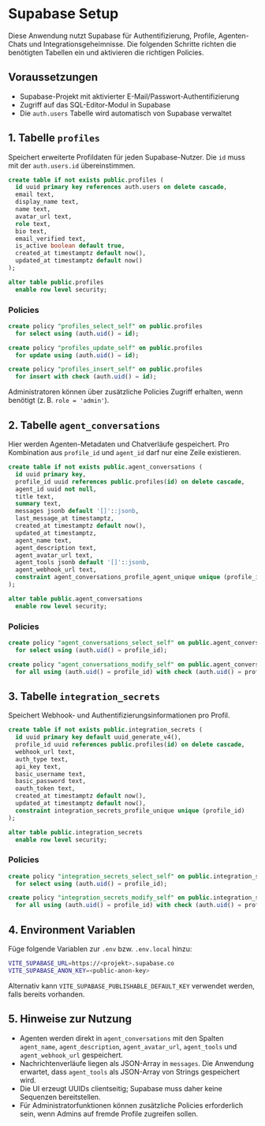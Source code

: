 # Supabase Setup

Diese Anwendung nutzt Supabase für Authentifizierung, Profile, Agenten-Chats und Integrationsgeheimnisse. Die folgenden Schritte richten die benötigten Tabellen ein und aktivieren die richtigen Policies.

## Voraussetzungen
- Supabase-Projekt mit aktivierter E-Mail/Passwort-Authentifizierung
- Zugriff auf das SQL-Editor-Modul in Supabase
- Die `auth.users` Tabelle wird automatisch von Supabase verwaltet

## 1. Tabelle `profiles`

Speichert erweiterte Profildaten für jeden Supabase-Nutzer. Die `id` muss mit der `auth.users.id` übereinstimmen.

```sql
create table if not exists public.profiles (
  id uuid primary key references auth.users on delete cascade,
  email text,
  display_name text,
  name text,
  avatar_url text,
  role text,
  bio text,
  email_verified text,
  is_active boolean default true,
  created_at timestamptz default now(),
  updated_at timestamptz default now()
);

alter table public.profiles
  enable row level security;
```

### Policies

```sql
create policy "profiles_select_self" on public.profiles
  for select using (auth.uid() = id);

create policy "profiles_update_self" on public.profiles
  for update using (auth.uid() = id);

create policy "profiles_insert_self" on public.profiles
  for insert with check (auth.uid() = id);
```

Administratoren können über zusätzliche Policies Zugriff erhalten, wenn benötigt (z. B. `role = 'admin'`).

## 2. Tabelle `agent_conversations`

Hier werden Agenten-Metadaten und Chatverläufe gespeichert. Pro Kombination aus `profile_id` und `agent_id` darf nur eine Zeile existieren.

```sql
create table if not exists public.agent_conversations (
  id uuid primary key,
  profile_id uuid references public.profiles(id) on delete cascade,
  agent_id uuid not null,
  title text,
  summary text,
  messages jsonb default '[]'::jsonb,
  last_message_at timestamptz,
  created_at timestamptz default now(),
  updated_at timestamptz,
  agent_name text,
  agent_description text,
  agent_avatar_url text,
  agent_tools jsonb default '[]'::jsonb,
  agent_webhook_url text,
  constraint agent_conversations_profile_agent_unique unique (profile_id, agent_id)
);

alter table public.agent_conversations
  enable row level security;
```

### Policies

```sql
create policy "agent_conversations_select_self" on public.agent_conversations
  for select using (auth.uid() = profile_id);

create policy "agent_conversations_modify_self" on public.agent_conversations
  for all using (auth.uid() = profile_id) with check (auth.uid() = profile_id);
```

## 3. Tabelle `integration_secrets`

Speichert Webhook- und Authentifizierungsinformationen pro Profil.

```sql
create table if not exists public.integration_secrets (
  id uuid primary key default uuid_generate_v4(),
  profile_id uuid references public.profiles(id) on delete cascade,
  webhook_url text,
  auth_type text,
  api_key text,
  basic_username text,
  basic_password text,
  oauth_token text,
  created_at timestamptz default now(),
  updated_at timestamptz default now(),
  constraint integration_secrets_profile_unique unique (profile_id)
);

alter table public.integration_secrets
  enable row level security;
```

### Policies

```sql
create policy "integration_secrets_select_self" on public.integration_secrets
  for select using (auth.uid() = profile_id);

create policy "integration_secrets_modify_self" on public.integration_secrets
  for all using (auth.uid() = profile_id) with check (auth.uid() = profile_id);
```

## 4. Environment Variablen

Füge folgende Variablen zur `.env` bzw. `.env.local` hinzu:

```bash
VITE_SUPABASE_URL=https://<projekt>.supabase.co
VITE_SUPABASE_ANON_KEY=<public-anon-key>
```

Alternativ kann `VITE_SUPABASE_PUBLISHABLE_DEFAULT_KEY` verwendet werden, falls bereits vorhanden.

## 5. Hinweise zur Nutzung
- Agenten werden direkt in `agent_conversations` mit den Spalten `agent_name`, `agent_description`, `agent_avatar_url`, `agent_tools` und `agent_webhook_url` gespeichert.
- Nachrichtenverläufe liegen als JSON-Array in `messages`. Die Anwendung erwartet, dass `agent_tools` als JSON-Array von Strings gespeichert wird.
- Die UI erzeugt UUIDs clientseitig; Supabase muss daher keine Sequenzen bereitstellen.
- Für Administratorfunktionen können zusätzliche Policies erforderlich sein, wenn Admins auf fremde Profile zugreifen sollen.
